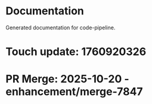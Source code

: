 # Documentation

Generated documentation for code-pipeline.

# Touch update: 1760920326

# PR Merge: 2025-10-20 - enhancement/merge-7847
